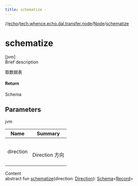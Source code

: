 ```yaml
---
title: schematize -
---
```

//[echo](../../index.md)/[tech.whence.echo.dal.transfer.node](../index.md)/[Node](index.md)/[schematize](schematize.md)



# schematize  
[jvm]  
Brief description  


取数据表



#### Return  


Schema<DEntity>



## Parameters  
  
jvm  
  
|  Name|  Summary| 
|---|---|
| direction| <br><br>Direction 方向<br><br>
  
  
Content  
abstract fun [schematize](schematize.md)(direction: [Direction](../-direction/index.md)): [Schema](../../tech.whence.echo.dal.schema/-schema/index.md)<[Record](../../tech.whence.echo.dal.entity/-record/index.md)>  



